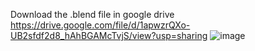 Download the .blend file in google drive
https://drive.google.com/file/d/1apwzrQXo-UB2sfdf2d8_hAhBGAMcTvjS/view?usp=sharing
![image](https://github.com/liu-qingzhen/3d-foggy-augmentation-in-blender/assets/70200053/de998851-29c4-4252-8aa6-7f5ed6fcbb23)
